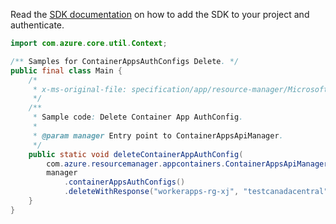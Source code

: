 Read the [SDK documentation](https://github.com/Azure/azure-sdk-for-java/blob/azure-resourcemanager-appcontainers_1.0.0-beta.2/sdk/appcontainers/azure-resourcemanager-appcontainers/README.md) on how to add the SDK to your project and authenticate.

```java
import com.azure.core.util.Context;

/** Samples for ContainerAppsAuthConfigs Delete. */
public final class Main {
    /*
     * x-ms-original-file: specification/app/resource-manager/Microsoft.App/stable/2022-03-01/examples/AuthConfigs_Delete.json
     */
    /**
     * Sample code: Delete Container App AuthConfig.
     *
     * @param manager Entry point to ContainerAppsApiManager.
     */
    public static void deleteContainerAppAuthConfig(
        com.azure.resourcemanager.appcontainers.ContainerAppsApiManager manager) {
        manager
            .containerAppsAuthConfigs()
            .deleteWithResponse("workerapps-rg-xj", "testcanadacentral", "current", Context.NONE);
    }
}
```
